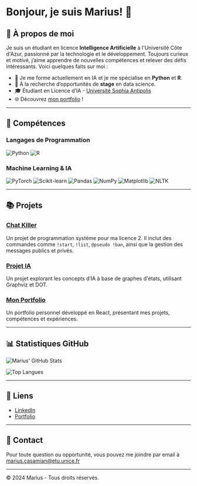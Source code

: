 # Bonjour, je suis Marius! 👋

## 🚀 À propos de moi

Je suis un étudiant en licence **Intelligence Artificielle** à l'Université Côte d'Azur, passionné par la technologie et le développement. Toujours curieux et motivé, j’aime apprendre de nouvelles compétences et relever des défis intéressants. Voici quelques faits sur moi :

- 🌱 Je me forme actuellement en IA et je me spécialise en **Python** et **R**.
- 💼 À la recherche d’opportunités de **stage** en data science.
- 🎓 Étudiant en Licence d’IA - [Université Sophia Antipolis](https://univ-cotedazur.fr/formation/offre-de-formation/licence-intelligence-artificielle)
- 🌐 Découvrez [mon portfolio](https://mariuscsm06.github.io/react-portfolio/) !

---

## 🔧 Compétences

### Langages de Programmation
![Python](https://img.shields.io/badge/-Python-333333?style=flat&logo=python)
![R](https://img.shields.io/badge/-R-333333?style=flat&logo=r)

### Machine Learning & IA

![PyTorch](https://img.shields.io/badge/-PyTorch-333333?style=flat&logo=pytorch)
![Scikit-learn](https://img.shields.io/badge/-Scikit--learn-333333?style=flat&logo=scikit-learn)
![Pandas](https://img.shields.io/badge/-Pandas-333333?style=flat&logo=pandas)
![NumPy](https://img.shields.io/badge/-NumPy-333333?style=flat&logo=numpy)
![Matplotlib](https://img.shields.io/badge/-Matplotlib-333333?style=flat&logo=matplotlib)
![NLTK](https://img.shields.io/badge/-NLTK-333333?style=flat&logo=nltk)

---

## 📚 Projets

### [Chat Killer](https://github.com/Mariuscsm06/chat-killer)
Un projet de programmation système pour ma licence 2. Il inclut des commandes comme `!start`, `!list`, `@pseudo !ban`, ainsi que la gestion des messages publics et privés.

### [Projet IA](https://github.com/utilisateur/projet2)
Un projet explorant les concepts d’IA à base de graphes d'états, utilisant Graphviz et DOT.

### [Mon Portfolio](https://github.com/Mariuscsm06/personal-portfolio)
Un portfolio personnel développé en React, présentant mes projets, compétences et expériences.

---

## 📊 Statistiques GitHub

![Marius' GitHub Stats](https://github-readme-stats.vercel.app/api?username=Mariuscsm06&show_icons=true&theme=radical)

![Top Langues](https://github-readme-stats.vercel.app/api/top-langs/?username=Mariuscsm06&layout=compact&theme=radical)

---

## 🔗 Liens

- [LinkedIn](https://www.linkedin.com/in/marius-casamian-a03b7926a)
- [Portfolio](https://mariuscsm06.github.io/react-portfolio/)

---

## 📧 Contact

Pour toute question ou opportunité, vous pouvez me joindre par email à marius.casamian@etu.unice.fr

---

© 2024 Marius - Tous droits réservés.
